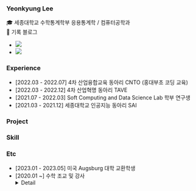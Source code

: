 ### **Yeonkyung Lee** 

🎓 세종대학교 수학통계학부 응용통계학 / 컴퓨터공학과 <br>
📝 기록 블로그
- <a href="https://velog.io/@dusruddl2"><img src="https://img.shields.io/badge/TechBlog-3DDC84?style=flat-square&logo=Velog&logoColor=white"/></a> 
- <a href="[https://velog.io/@dusruddl2](https://m.blog.naver.com/dusruddl2_)"><img src="https://img.shields.io/badge/DailyBlog-2DB400?style=flat-square&logo=Naver&logoColor=white"/></a>


### Experience
- [2022.03 - 2022.07] 4차 산업융합교육 동아리 CNTO (홍대부초 코딩 교육)
- [2022.03 - 2022.12] 4차 산업혁명 동아리 TAVE
- [2021.07 - 2022.03] Soft Computing and Data Science Lab 학부 연구생
- [2021.03 - 2021.12] 세종대학교 인공지능 동아리 SAI

### Project


### Skill

### Etc
- [2023.01 - 2023.05] 미국 Augsburg 대학 교환학생
- [2020.01 ~] 수학 조교 및 강사
  <details>
  <summary>Detail</summary>
  <div markdown="1">
    - [2023.07 ~] 방배 수학대장학원 초중등 강사 <br>
    - [2022.08 - 2022.12] 중3 문과 중고등수학 과외 <br>
    - [2022.04 - 2022.07] 반포 파인만 초중등 강사 <br>
    - [2021.01 - 2022.01] 고1 문과 고등수학 과외 <br>
    - [2020.10 - 2021.07] 고2 문과 고등수학 과외 <br>
    - [2020.09 - 2020.12] 방배 페르마 조교 <br>
    - [2020.07 - 2020.11] n수생 문과 고등수학 과외 <br>
    - [2020.01 - 2020.09] 구반포 이루다 수학학원 조교
  </div>
  </details>
